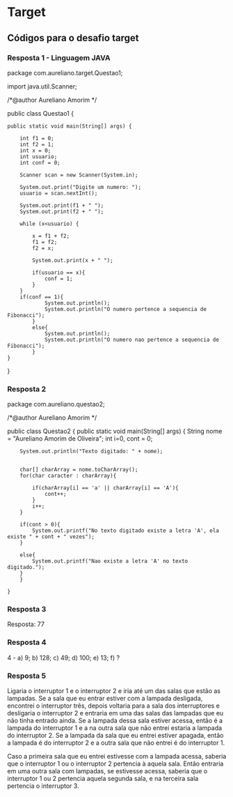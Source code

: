 # Target
## Códigos para o desafio target

### Resposta 1 - Linguagem JAVA

package com.aureliano.target.Questao1;

import java.util.Scanner;

/*@author Aureliano Amorim */

public class Questao1 {

    public static void main(String[] args) {
        
        int f1 = 0;
        int f2 = 1;
        int x = 0;
        int usuario;
        int conf = 0;
        
        Scanner scan = new Scanner(System.in);
        
        System.out.print("Digite um numero: ");
        usuario = scan.nextInt();
        
        System.out.print(f1 + " ");
        System.out.print(f2 + " ");
        
        while (x<usuario) {
            
            x = f1 + f2;
            f1 = f2;
            f2 = x;
            
            System.out.print(x + " ");
                    
            if(usuario == x){
                conf = 1;
            }
        }
        if(conf == 1){
                System.out.println();
                System.out.println("O numero pertence a sequencia de Fibonacci");
            }
            else{
                System.out.println();
                System.out.println("O numero nao pertence a sequencia de Fibonacci");
            } 
    }
}

### Resposta 2

package com.aureliano.questao2;

/*@author Aureliano Amorim
 */
 
public class Questao2 {
    public static void main(String[] args) {
        String nome = "Aureliano Amorim de Oliveira";
        int i=0, cont = 0;
        
        
        System.out.println("Texto digitado: " + nome);

        
        char[] charArray = nome.toCharArray();
        for(char caracter : charArray){
            
            if(charArray[i] == 'a' || charArray[i] == 'A'){
                cont++;
            }
            i++;
        }
        
        if(cont > 0){
            System.out.printf("No texto digitado existe a letra 'A', ela existe " + cont + " vezes");
        }
        
        else{
            System.out.printf("Nao existe a letra 'A' no texto digitado.");
        }
        }
        
    }
### Resposta 3

Resposta: 77

### Resposta 4

4 - a) 9; b) 128; c) 49; d) 100; e) 13; f) ?

### Resposta 5

Ligaria o interruptor 1 e o interruptor 2 e iria até um das salas que estão as lampadas. Se a sala que eu entrar estiver com a lampada desligada, encontrei o interruptor três, depois voltaria para a sala dos interruptores e desligaria o interruptor 2 e entraria em uma das salas das lampadas que eu não tinha entrado ainda. Se a lampada dessa sala estiver acessa, então é a lampada do interruptor 1 e a na outra sala que não entrei estaria a lampada do interruptor 2. Se a lampada da sala que eu entrei estiver apagada, então a lampada é do interruptor 2 e a outra sala que não entrei é do interruptor 1.

Caso a primeira sala que eu entrei estivesse com a lampada acessa, saberia que o interruptor 1 ou o interruptor 2 pertencia à aquela sala. Então entraria em uma outra sala com lampadas, se estivesse acessa, saberia que o interruptor 1 ou 2 pertencia aquela segunda sala, e na terceira sala pertencia o interruptor 3.
